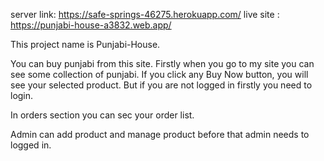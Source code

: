 server link: https://safe-springs-46275.herokuapp.com/
live site : https://punjabi-house-a3832.web.app/

This project name is Punjabi-House.

You can buy punjabi from this site. Firstly when you go to my site you can see some collection of punjabi. If you click any Buy Now button, you will see your selected product. But if you are not logged in firstly you need to login.

In orders section you can sec your order list.

Admin can add product and manage product before that admin needs to logged in.